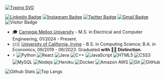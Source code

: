 [![Typing SVG](https://readme-typing-svg.demolab.com?font=Fira+Code&pause=1000&random=false&width=435&lines=Hi!+I'm+Jiahao+Guo;Software+Engineer%F0%9F%92%BB;Artificial+Intelligence%F0%9F%A4%96)](https://git.io/typing-svg)

[![Linkedin Badge](https://img.shields.io/badge/-jiahao--kylin--guo-blue?style=flat-square&logo=Linkedin&logoColor=white&link=https://www.linkedin.com/in/jiahao-kylin-guo/)](https://www.linkedin.com/in/jiahao-kylin-guo/)
[![Instagram Badge](https://img.shields.io/badge/-kylin4real-purple?style=flat-square&logo=instagram&logoColor=white&link=https://www.linkedin.com/in/jiahao-kylin-guo/)](https://www.instagram.com/kylin4real/)
[![Twitter Badge](https://img.shields.io/badge/-@Kive1ru-white?style=flat-square&logoColor=blue&logo=Twitter&labelColor=white&link=https://twitter.com/Kive1ru)](https://twitter.com/Kive1ru)
[![Gmail Badge](https://img.shields.io/badge/-kiveiruguo@gmail.com-c14438?style=flat-square&logo=Gmail&logoColor=white&link=mailto:kiveiruguo@gmail.com)](kiveiruguo@gmail.com)
![Visitor Badge](https://visitor-badge.laobi.icu/badge?page_id=Kive1ru.Kive1ru)


- 🎓 [Carnegie Mellon University](https://www.cmu.edu/) - M.S. in Electrical and Computer Engineering, 01/2024 - Present.
- 🇺🇸 [University of California, Irvine](https://uci.edu/) - B.S. in Computing Science; B.A. in Economics, 09/2019 - 06/2023. Graduated **with 👨‍🎓 Distinction**.
- ⚡ 
![Python](https://img.shields.io/badge/-Python-black?style=flat-square&logo=Python)
![React](https://img.shields.io/badge/-React-black?style=flat-square&logo=react)
![Java](https://img.shields.io/badge/-Java-E34A86?style=flat-square&logo=java)
![C++](https://img.shields.io/badge/-C++-00599C?style=flat-square&logo=c)
![JavaScript](https://img.shields.io/badge/-JavaScript-black?style=flat-square&logo=javascript)
![HTML5](https://img.shields.io/badge/-HTML5-E34F26?style=flat-square&logo=html5&logoColor=white)
![CSS3](https://img.shields.io/badge/-CSS3-1572B6?style=flat-square&logo=css3)
![MySQL](https://img.shields.io/badge/-MySQL-black?style=flat-square&logo=mysql)
![Nodejs](https://img.shields.io/badge/-Nodejs-black?style=flat-square&logo=Node.js)
![Heroku](https://img.shields.io/badge/-Heroku-430098?style=flat-square&logo=heroku)
![Docker](https://img.shields.io/badge/-Docker-black?style=flat-square&logo=docker)
![Amazon AWS](https://img.shields.io/badge/Amazon%20AWS-232F3E?style=flat-square&logo=amazon-aws)
![Git](https://img.shields.io/badge/-Git-black?style=flat-square&logo=git)
![GitHub](https://img.shields.io/badge/-GitHub-181717?style=flat-square&logo=github)


![Github Stats](https://github-readme-stats.vercel.app/api?username=Kive1ru&count_private=true&show_icons=true&include_all_commits=true)
![Top Langs](https://github-readme-stats.vercel.app/api/top-langs/?username=Kive1ru&hide=TeX&layout=compact)
